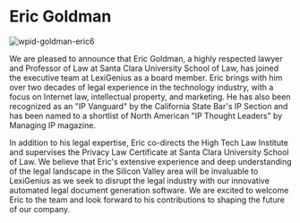 # **Eric Goldman**

![wpid-goldman-eric6](https://user-images.githubusercontent.com/75275365/234805044-9d64b07a-62a1-4522-98e8-938df7feadf9.jpg)


We are pleased to announce that Eric Goldman, a highly respected lawyer and Professor of Law at Santa Clara University School of Law, has joined the executive team at LexiGenius as a board member. Eric brings with him over two decades of legal experience in the technology industry, with a focus on Internet law, intellectual property, and marketing. He has also been recognized as an "IP Vanguard" by the California State Bar's IP Section and has been named to a shortlist of North American "IP Thought Leaders" by Managing IP magazine.

In addition to his legal expertise, Eric co-directs the High Tech Law Institute and supervises the Privacy Law Certificate at Santa Clara University School of Law. We believe that Eric's extensive experience and deep understanding of the legal landscape in the Silicon Valley area will be invaluable to LexiGenius as we seek to disrupt the legal industry with our innovative automated legal document generation software. We are excited to welcome Eric to the team and look forward to his contributions to shaping the future of our company.